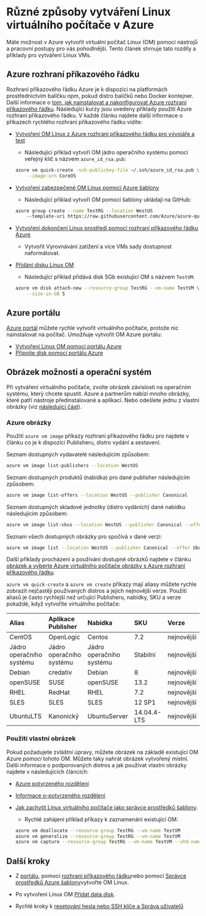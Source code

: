<properties
    pageTitle="Různé způsoby vytváření Linux OM | Microsoft Azure"
    description="Přečtěte si způsobů, jak vytvořit virtuální počítač Linux na Azure, včetně odkazů na nástroje a výukové programy pro obou metod."
    services="virtual-machines-linux"
    documentationCenter=""
    authors="iainfoulds"
    manager="timlt"
    editor=""
    tags="azure-resource-manager"/>

<tags
    ms.service="virtual-machines-linux"
    ms.devlang="na"
    ms.topic="get-started-article"
    ms.tgt_pltfrm="vm-linux"
    ms.workload="infrastructure-services"
    ms.date="09/27/2016"
    ms.author="iainfou"/>

# <a name="different-ways-to-create-a-linux-virtual-machine-in-azure"></a>Různé způsoby vytváření Linux virtuálního počítače v Azure

Máte možnost v Azure vytvořit virtuální počítač Linux (OM) pomocí nástrojů a pracovní postupy pro vás pohodlnější. Tento článek shrnuje tato rozdíly a příklady pro vytváření Linux VMs.


## <a name="azure-cli"></a>Azure rozhraní příkazového řádku 

Rozhraní příkazového řádku Azure je k dispozici na platformách prostřednictvím balíčku npm, pokud distro balíčků nebo Docker kontejner. Další informace o [tom, jak nainstalovat a nakonfigurovat Azure rozhraní příkazového řádku](../xplat-cli-install.md). Následující kurzy jsou uvedeny příklady použití Azure rozhraní příkazového řádku. V každé článku najdete další informace o příkazech rychlého rozhraní příkazového řádku vidíte:

- [Vytvoření OM Linux z Azure rozhraní příkazového řádku pro vývojáře a test](virtual-machines-linux-quick-create-cli.md)
    - Následující příklad vytvoří OM jádro operačního systému pomocí veřejný klíč s názvem `azure_id_rsa.pub`:

    ```bash
    azure vm quick-create -ssh-publickey-file ~/.ssh/azure_id_rsa.pub \
        --image-urn CoreOS
    ```

- [Vytvoření zabezpečené OM Linux pomocí Azure šablony](virtual-machines-linux-create-ssh-secured-vm-from-template.md)
    - Následující příklad vytvoří OM pomocí šablony ukládají na GitHub:

    ```bash
    azure group create --name TestRG --location WestUS 
        --template-uri https://raw.githubusercontent.com/Azure/azure-quickstart-templates/master/101-vm-sshkey/azuredeploy.json
    ```

- [Vytvoření dokončení Linux prostředí pomocí rozhraní příkazového řádku Azure](virtual-machines-linux-create-cli-complete.md)
    - Vytvořit Vyrovnávání zatížení a více VMs sady dostupnost naformátovat.

- [Přidání disku Linux OM](virtual-machines-linux-add-disk.md)
    - Následující příklad přidává disk 5Gb existující OM s názvem `TestVM`:

    ```bash
    azure vm disk attach-new --resource-group TestRG --vm-name TestVM \
        --size-in-GB 5
    ```

## <a name="azure-portal"></a>Azure portálu

[Azure portál](https://portal.azure.com) můžete rychle vytvořit virtuálního počítače, protože nic nainstalovat na počítač. Umožňuje vytvořit OM Azure portálu:

- [Vytvoření Linux OM pomocí portálu Azure](virtual-machines-linux-quick-create-portal.md) 
- [Připojte disk pomocí portálu Azure](virtual-machines-linux-attach-disk-portal.md)


## <a name="operating-system-and-image-choices"></a>Obrázek možnosti a operační systém
Při vytváření virtuálního počítače, zvolte obrázek závislosti na operačním systému, který chcete spustit. Azure a partnerům nabízí mnoho obrázky, které patří nástroje předinstalované a aplikací. Nebo odešlete jednu z vlastní obrázky (viz [následující část](#use-your-own-image)).

### <a name="azure-images"></a>Azure obrázky
Použití `azure vm image` příkazy rozhraní příkazového řádku pro najdete v článku co je k dispozici Publisheru, distro vydání a sestavení.

Seznam dostupných vydavatelé následujícím způsobem:

```bash
azure vm image list-publishers --location WestUS
```

Seznam dostupných produktů (nabídka) pro dané publisher následujícím způsobem:

```bash
azure vm image list-offers --location WestUS --publisher Canonical
```

Seznam dostupných skladové jednotky (distro vydáních) dané nabídku následujícím způsobem:

```bash
azure vm image list-skus --location WestUS --publisher Canonical --offer UbuntuServer
```

Seznam všech dostupných obrázky pro spočívá v dané verzi:

```bash
azure vm image list --location WestUS --publisher Canonical --offer UbuntuServer --sku 16.04.0-LTS
```

Další příklady procházení a používání dostupné obrázků najdete v článku [obrázek a vyberte Azure virtuálního počítače obrázky s Azure rozhraní příkazového řádku](virtual-machines-linux-cli-ps-findimage.md).

`azure vm quick-create` a `azure vm create` příkazy mají aliasy můžete rychle zobrazit nejčastěji používaných distros a jejich nejnovější verze. Použití aliasů je často rychlejší než určující Publisheru, nabídky, SKU a verze pokaždé, když vytvoříte virtuálního počítače:

| Alias     | Aplikace Publisher | Nabídka        | SKU         | Verze |
|:----------|:----------|:-------------|:------------|:--------|
| CentOS    | OpenLogic | Centos       | 7.2         | nejnovější  |
| Jádro operačního systému    | Jádro operačního systému    | Jádro operačního systému       | Stabilní      | nejnovější  |
| Debian    | credativ  | Debian       | 8           | nejnovější  |
| openSUSE  | SUSE      | openSUSE     | 13.2        | nejnovější  |
| RHEL      | RedHat    | RHEL         | 7.2         | nejnovější  |
| SLES      | SLES      | SLES         | 12 SP1      | nejnovější  |
| UbuntuLTS | Kanonický | UbuntuServer | 14.04.4-LTS | nejnovější  |

### <a name="use-your-own-image"></a>Použití vlastní obrázek

Pokud požadujete zvláštní úpravy, můžete obrázek na základě existující OM Azure *pomocí* tohoto OM. Můžete taky nahrát obrázek vytvořený místní. Další informace o podporovaných distros a jak používat vlastní obrázky najdete v následujících článcích:

- [Azure potvrzeného rozdělení](virtual-machines-linux-endorsed-distros.md)

- [Informace o-potvrzeného rozdělení](virtual-machines-linux-create-upload-generic.md)

- [Jak zachytit Linux virtuálního počítače jako správce prostředků šablony](virtual-machines-linux-capture-image.md).
    - Rychlé zahájení příklad příkazy k zaznamenání existující OM:

    ```bash
    azure vm deallocate --resource-group TestRG --vm-name TestVM
    azure vm generalize --resource-group TestRG --vm-name TestVM
    azure vm capture --resource-group TestRG --vm-name TestVM --vhd-name-prefix CapturedVM
    ```

## <a name="next-steps"></a>Další kroky

- Z [portálu](virtual-machines-linux-quick-create-portal.md), pomocí [rozhraní příkazového řádku](virtual-machines-linux-quick-create-cli.md)nebo pomocí [Správce prostředků Azure šablony](virtual-machines-linux-cli-deploy-templates.md)vytvořte OM Linux.

- Po vytvoření Linux OM [Přidat data disk](virtual-machines-linux-add-disk.md).

- Rychlé kroky k [resetování hesla nebo SSH klíče a Správa uživatelů](virtual-machines-linux-using-vmaccess-extension.md)
